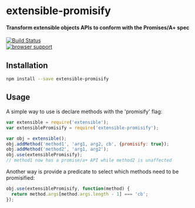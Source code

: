 # extensible-promisify

#### Transform extensible objects APIs to conform with the Promises/A+ spec

[![Build Status](https://travis-ci.org/tarruda/extensible-promisify.png)](https://travis-ci.org/tarruda/extensible-promisify)
<br>
[![browser support](https://ci.testling.com/tarruda/extensible-promisify.png)](https://ci.testling.com/tarruda/extensible-promisify)

## Installation

```sh
npm install --save extensible-promisify
```

## Usage

A simple way to use is declare methods with the 'promisify' flag:

```js
var extensible = require('extensible');
var extensiblePromisify = require('extensible-promisify');

var obj = extensible();
obj.addMethod('method1', 'arg1, arg2, cb', {promisify: true});
obj.addMethod('method2', 'arg1, arg2');
obj.use(extensiblePromisify);
// method1 now has a promise/a+ API while method2 is unaffected
```

Another way is provide a predicate to select which methods need to be
promisified:

```js
obj.use(extensiblePromisify, function(method) {
  return method.args[method.args.length - 1] === 'cb';
});
```

